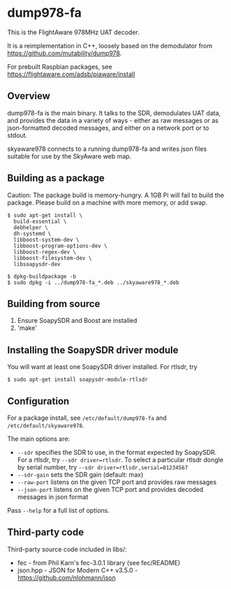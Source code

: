 # dump978-fa

This is the FlightAware 978MHz UAT decoder.

It is a reimplementation in C++, loosely based on the demodulator from
https://github.com/mutability/dump978.

For prebuilt Raspbian packages, see https://flightaware.com/adsb/piaware/install

## Overview

dump978-fa is the main binary. It talks to the SDR, demodulates UAT data,
and provides the data in a variety of ways - either as raw messages or as
json-formatted decoded messages, and either on a network port or to stdout.

skyaware978 connects to a running dump978-fa and writes json files suitable
for use by the SkyAware web map.

## Building as a package

Caution: The package build is memory-hungry. A 1GB Pi will fail to build the
package. Please build on a machine with more memory, or add swap.

```
$ sudo apt-get install \
  build-essential \
  debhelper \
  dh-systemd \
  libboost-system-dev \
  libboost-program-options-dev \
  libboost-regex-dev \
  libboost-filesystem-dev \
  libsoapysdr-dev

$ dpkg-buildpackage -b
$ sudo dpkg -i ../dump978-fa_*.deb ../skyaware978_*.deb
```

## Building from source

 1. Ensure SoapySDR and Boost are installed
 2. 'make'

## Installing the SoapySDR driver module

You will want at least one SoapySDR driver installed. For rtlsdr, try

```
$ sudo apt-get install soapysdr-module-rtlsdr
```

## Configuration

For a package install, see `/etc/default/dump978-fa` and
`/etc/default/skyaware978`.

The main options are:

 * `--sdr` specifies the SDR to use, in the format expected by
   SoapySDR. For a rtlsdr, try `--sdr driver=rtlsdr`. To select a
   particular rtlsdr dongle by serial number, try
   `--sdr driver=rtlsdr,serial=01234567`
 * `--sdr-gain` sets the SDR gain (default: max)
 * `--raw-port` listens on the given TCP port and provides raw messages
 * `--json-port` listens on the given TCP port and provides decoded messages
   in json format

Pass `--help` for a full list of options.

## Third-party code

Third-party source code included in libs/:

 * fec - from Phil Karn's fec-3.0.1 library (see fec/README)
 * json.hpp - JSON for Modern C++ v3.5.0 - https://github.com/nlohmann/json
